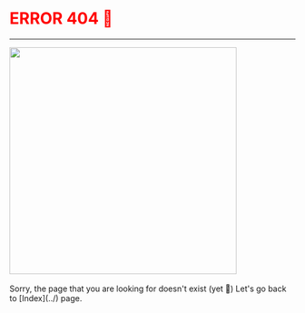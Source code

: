 # <span style ="color:red;">ERROR 404 🤖</span>
***
<img src="https://resize-elle.ladmedia.fr/rcrop/638,,forcex/img/var/plain_site/storage/images/loisirs/sorties/dossiers/20-gifs-qui-prouvent-que-vous-etes-accro-aux-series/lost/45993876-1-fre-FR/Lost.gif" style="width:400px;height:autopx;">
<br/>
<br/>
Sorry, the page that you are looking for doesn't exist (yet 🥸) Let's go back to [Index](../) page.
